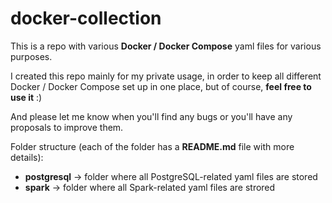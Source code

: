 # docker-collection

This is a repo with various **Docker / Docker Compose** yaml files for various purposes.

I created this repo mainly for my private usage, in order to keep all different Docker / Docker Compose set up in one place, but of course, **feel free to use it** :)

And please let me know when you'll find any bugs or you'll have any proposals to improve them.

Folder structure (each of the folder has a **README.md** file with more details):

- **postgresql** -> folder where all PostgreSQL-related yaml files are stored
- **spark** -> folder where all Spark-related yaml files are strored
